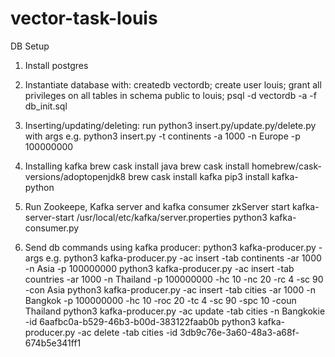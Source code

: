 # vector-task-louis

DB Setup
1) Install postgres

2) Instantiate database with:
createdb vectordb;
create user louis;
grant all privileges on all tables in schema public to louis;
psql -d vectordb -a -f db_init.sql


3) Inserting/updating/deleting:
run python3 insert.py/update.py/delete.py with args e.g. 
python3 insert.py -t continents -a 1000 -n Europe -p 100000000

4) Installing kafka
brew cask install java
brew cask install homebrew/cask-versions/adoptopenjdk8
brew cask install kafka
pip3 install kafka-python

5) Run Zookeepe, Kafka server and kafka consumer 
zkServer start
kafka-server-start /usr/local/etc/kafka/server.properties
python3 kafka-consumer.py

6) Send db commands using kafka producer:
python3 kafka-producer.py -args
e.g.
python3 kafka-producer.py -ac insert -tab continents -ar 1000 -n Asia -p 100000000
python3 kafka-producer.py -ac insert -tab countries -ar 1000 -n Thailand -p 100000000 -hc 10 -nc 20 -rc 4 -sc 90 -con Asia
python3 kafka-producer.py -ac insert -tab cities -ar 1000 -n Bangkok -p 100000000 -hc 10 -roc 20 -tc 4 -sc 90 -spc 10 -coun Thailand
python3 kafka-producer.py -ac update -tab cities -n Bangkokie -id 6aafbc0a-b529-46b3-b00d-383122faab0b
python3 kafka-producer.py -ac delete -tab cities -id 3db9c76e-3a60-48a3-a68f-674b5e341ff1







